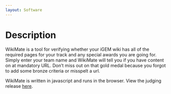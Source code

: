 ```yaml
---
layout: Software
---
```

# Description

WikiMate is a tool for verifying whether your iGEM wiki has all of the required pages for your track and any special awards you are going for. Simply enter your team name and WikiMate will tell you if you have content on at mandatory URL. Don’t miss out on that gold medal because you forgot to add some bronze criteria or misspelt a url.

WikiMate is written in javascript and runs in the browser. View the judging release [here](https://github.com/igemsoftware2020/UNSW_Australia/releases/tag/1.0.0).
